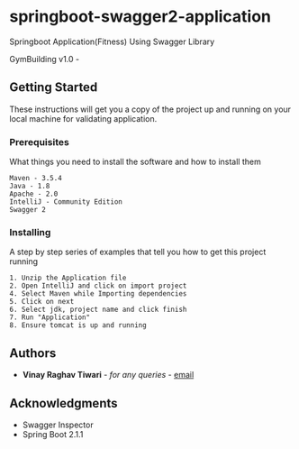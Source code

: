 # springboot-swagger2-application
Springboot Application(Fitness) Using Swagger Library

GymBuilding v1.0 - 


## Getting Started

These instructions will get you a copy of the project up and running on your local machine for validating application. 

### Prerequisites

What things you need to install the software and how to install them

```
Maven - 3.5.4
Java - 1.8
Apache - 2.0
IntelliJ - Community Edition
Swagger 2 
```

### Installing

A step by step series of examples that tell you how to get this project running


```
1. Unzip the Application file
2. Open IntelliJ and click on import project
4. Select Maven while Importing dependencies 
5. Click on next 
6. Select jdk, project name and click finish
7. Run "Application"
8. Ensure tomcat is up and running
```


## Authors

* **Vinay Raghav  Tiwari** - *for any queries* - [email](mailto:vinns.raghav@gmail.com?Subject=Questions)


## Acknowledgments

* Swagger Inspector
* Spring Boot 2.1.1 
